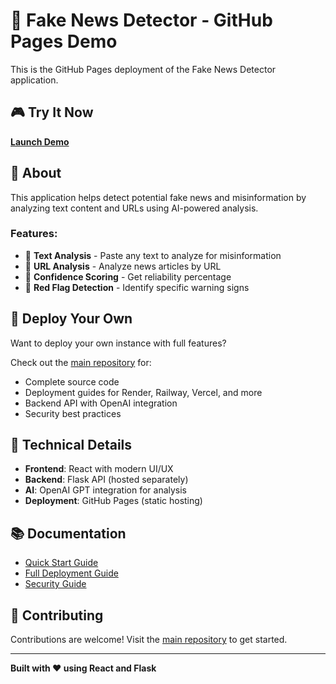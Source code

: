 # 📰 Fake News Detector - GitHub Pages Demo

This is the GitHub Pages deployment of the Fake News Detector application.

## 🎮 Try It Now

**[Launch Demo](https://cronoss20.github.io/fake-news-detector/)**

## 📖 About

This application helps detect potential fake news and misinformation by analyzing text content and URLs using AI-powered analysis.

### Features:
- 📝 **Text Analysis** - Paste any text to analyze for misinformation
- 🔗 **URL Analysis** - Analyze news articles by URL
- 🎯 **Confidence Scoring** - Get reliability percentage
- 🚩 **Red Flag Detection** - Identify specific warning signs

## 🚀 Deploy Your Own

Want to deploy your own instance with full features?

Check out the [main repository](https://github.com/cronoss20/fake-news-detector) for:
- Complete source code
- Deployment guides for Render, Railway, Vercel, and more
- Backend API with OpenAI integration
- Security best practices

## 🔧 Technical Details

- **Frontend**: React with modern UI/UX
- **Backend**: Flask API (hosted separately)
- **AI**: OpenAI GPT integration for analysis
- **Deployment**: GitHub Pages (static hosting)

## 📚 Documentation

- [Quick Start Guide](https://github.com/cronoss20/fake-news-detector/blob/main/QUICKSTART.md)
- [Full Deployment Guide](https://github.com/cronoss20/fake-news-detector/blob/main/DEMO.md)
- [Security Guide](https://github.com/cronoss20/fake-news-detector/blob/main/SECURITY.md)

## 🤝 Contributing

Contributions are welcome! Visit the [main repository](https://github.com/cronoss20/fake-news-detector) to get started.

---

**Built with ❤️ using React and Flask**
